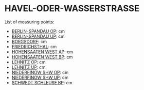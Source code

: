 # HAVEL-ODER-WASSERSTRASSE

List of measuring points:

* [BERLIN-SPANDAU OP](./BERLIN-SPANDAU-OP): <Value topic="rivers/pegel-online/HOW/BERLIN-SPANDAU-OP/measurementValue"/> cm
* [BERLIN-SPANDAU UP](./BERLIN-SPANDAU-UP): <Value topic="rivers/pegel-online/HOW/BERLIN-SPANDAU-UP/measurementValue"/> cm
* [BORGSDORF](./BORGSDORF): <Value topic="rivers/pegel-online/HOW/BORGSDORF/measurementValue"/> cm
* [FRIEDRICHSTHAL](./FRIEDRICHSTHAL): <Value topic="rivers/pegel-online/HOW/FRIEDRICHSTHAL/measurementValue"/> cm
* [HOHENSAATEN WEST AP](./HOHENSAATEN-WEST-AP): <Value topic="rivers/pegel-online/HOW/HOHENSAATEN-WEST-AP/measurementValue"/> cm
* [HOHENSAATEN WEST BP](./HOHENSAATEN-WEST-BP): <Value topic="rivers/pegel-online/HOW/HOHENSAATEN-WEST-BP/measurementValue"/> cm
* [LEHNITZ OP](./LEHNITZ-OP): <Value topic="rivers/pegel-online/HOW/LEHNITZ-OP/measurementValue"/> cm
* [LEHNITZ UP](./LEHNITZ-UP): <Value topic="rivers/pegel-online/HOW/LEHNITZ-UP/measurementValue"/> cm
* [NIEDERFINOW SHW OP](./NIEDERFINOW-SHW-OP): <Value topic="rivers/pegel-online/HOW/NIEDERFINOW-SHW-OP/measurementValue"/> cm
* [NIEDERFINOW SHW UP](./NIEDERFINOW-SHW-UP): <Value topic="rivers/pegel-online/HOW/NIEDERFINOW-SHW-UP/measurementValue"/> cm
* [SCHWEDT SCHLEUSE BP](./SCHWEDT-SCHLEUSE-BP): <Value topic="rivers/pegel-online/HOW/SCHWEDT-SCHLEUSE-BP/measurementValue"/> cm
